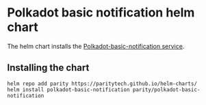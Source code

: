 # Polkadot basic notification helm chart

The helm chart installs the [Polkadot-basic-notification service](https://github.com/paritytech/polkadot-basic-notification).

## Installing the chart

```console
helm repo add parity https://paritytech.github.io/helm-charts/
helm install polkadot-basic-notification parity/polkadot-basic-notification
```